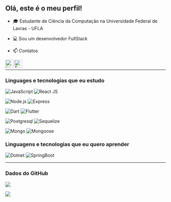 ## Olá, este é o meu perfil!

- 🎓 Estudante de Ciência da Computação na Universidade Federal de Lavras - UFLA

- 💻 Sou um desenvolvedor FullStack

- 📫 Contatos

<a target="_blank" href="https://www.linkedin.com/in/boanerges-junior-014286156/">
  <img align="left" alt="LinkedIN" width="25px" src="https://logospng.org/download/linkedin/logo-linkedin-icon-2048.png" /> </a>

<a target="_blank" href="mailto:boanerges.saes@gmail.com">
  <img align="left" alt="E-mail" width="25px" src="https://logodownload.org/wp-content/uploads/2018/03/gmail-logo-16.png" />
</a>

<br>

---

### Linguages e tecnologias que eu estudo

![JavaScript](https://img.shields.io/badge/-Javascript-555555?style=flat&logo=javascript)
![React JS](https://img.shields.io/badge/-React-555555?style=flat&logo=react)

![Node.js](https://img.shields.io/badge/-Node.js-555555?style=flat&logo=node.js)
![Express](https://img.shields.io/badge/-ExpressJS-555555?style=flat&logo=express)

![Dart](https://img.shields.io/badge/-Dart-555555?style=flat&logo=dart)
![Flutter](https://img.shields.io/badge/-Flutter-555555?style=flat&logo=flutter)

![Postgresql](https://img.shields.io/badge/-Postgresql-555555?style=flat&logo=postgresql)
![Sequelize](https://img.shields.io/badge/-Sequelize-555555?style=flat&logo=sequelize)

![Mongo](https://img.shields.io/badge/-Mongo-555555?style=flat&logo=mongoDB)
![Mongoose](https://img.shields.io/badge/-Mongoose-555555?style=flat&logo=mongoose)

### Linguagens e tecnologias que eu quero aprender

![Dotnet](https://img.shields.io/badge/-Dotnet-555555?style=flat&logo=.net)
![SpringBoot](https://img.shields.io/badge/-Spring-555555?style=flat&logo=spring)

---

### Dados do GitHub

![](https://github-readme-stats.vercel.app/api?username=BoanergesJunior&show_icons=true&theme=blueberry)

![](https://github-readme-stats.vercel.app/api/top-langs/?username=BoanergesJunior&layout=compact&theme=blueberry)
